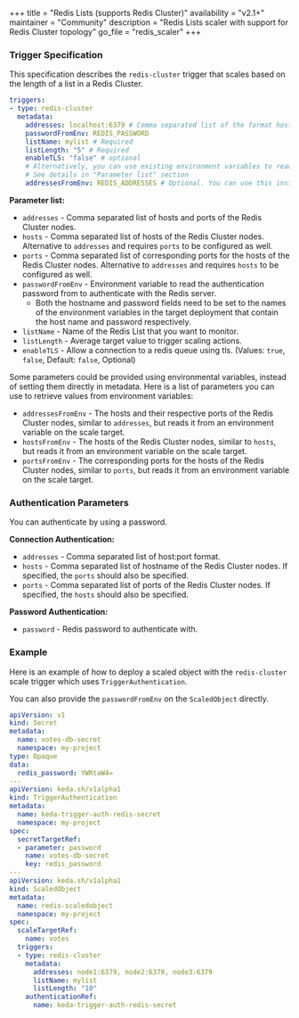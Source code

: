 +++
title = "Redis Lists (supports Redis Cluster)"
availability = "v2.1+"
maintainer = "Community"
description = "Redis Lists scaler with support for Redis Cluster topology"
go_file = "redis_scaler"
+++

### Trigger Specification

This specification describes the `redis-cluster` trigger that scales based on the length of a list in a Redis Cluster.

```yaml
triggers:
- type: redis-cluster
  metadata:
    addresses: localhost:6379 # Comma separated list of the format host:port
    passwordFromEnv: REDIS_PASSWORD
    listName: mylist # Required
    listLength: "5" # Required
    enableTLS: "false" # optional
    # Alternatively, you can use existing environment variables to read configuration from:
    # See details in "Parameter list" section
    addressesFromEnv: REDIS_ADDRESSES # Optional. You can use this instead of `addresses` parameter
```

**Parameter list:**

- `addresses` - Comma separated list of hosts and ports of the Redis Cluster nodes.
- `hosts` - Comma separated list of hosts of the Redis Cluster nodes. Alternative to `addresses` and requires `ports` to be configured as well.
- `ports` - Comma separated list of corresponding ports for the hosts of the Redis Cluster nodes. Alternative to `addresses` and requires `hosts` to be configured as well.
- `passwordFromEnv` - Environment variable to read the authentication password from to authenticate with the Redis server.
  - Both the hostname and password fields need to be set to the names of the environment variables in the target deployment that contain the host name and password respectively.
- `listName` - Name of the Redis List that you want to monitor.
- `listLength` - Average target value to trigger scaling actions.
- `enableTLS` - Allow a connection to a redis queue using tls. (Values: `true`, `false`, Default: `false`, Optional)

Some parameters could be provided using environmental variables, instead of setting them directly in metadata. Here is a list of parameters you can use to retrieve values from environment variables:

- `addressesFromEnv` - The hosts and their respective ports of the Redis Cluster nodes, similar to `addresses`, but reads it from an environment variable on the scale target.
- `hostsFromEnv` - The hosts of the Redis Cluster nodes, similar to `hosts`, but reads it from an environment variable on the scale target.
- `portsFromEnv` - The corresponding ports for the hosts of the Redis Cluster nodes, similar to `ports`, but reads it from an environment variable on the scale target.

### Authentication Parameters

You can authenticate by using a password.

**Connection Authentication:**

- `addresses` - Comma separated list of host:port format.
- `hosts` - Comma separated list of hostname of the Redis Cluster nodes. If specified, the `ports` should also be specified.
- `ports` - Comma separated list of ports of the Redis Cluster nodes. If specified, the `hosts` should also be specified.

**Password Authentication:**

- `password` - Redis password to authenticate with.

### Example

Here is an example of how to deploy a scaled object with the `redis-cluster` scale trigger which uses `TriggerAuthentication`.

You can also provide the `passwordFromEnv` on the `ScaledObject` directly.

```yaml
apiVersion: v1
kind: Secret
metadata:
  name: votes-db-secret
  namespace: my-project
type: Opaque
data:
  redis_password: YWRtaW4=
---
apiVersion: keda.sh/v1alpha1
kind: TriggerAuthentication
metadata:
  name: keda-trigger-auth-redis-secret
  namespace: my-project
spec:
  secretTargetRef:
  - parameter: password
    name: votes-db-secret
    key: redis_password
---
apiVersion: keda.sh/v1alpha1
kind: ScaledObject
metadata:
  name: redis-scaledobject
  namespace: my-project
spec:
  scaleTargetRef:
    name: votes
  triggers:
  - type: redis-cluster
    metadata:
      addresses: node1:6379, node2:6379, node3:6379
      listName: mylist
      listLength: "10"
    authenticationRef:
      name: keda-trigger-auth-redis-secret
```

